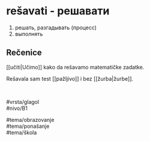 # rešavati - решавати

1. решать, разгадывать (процесс)
2. выполнять

## Rečenice

[[učiti|Učimo]] kako da rešavamo matematičke zadatke.

Rešavala sam test [[pažljivo]] i bez [[žurba|žurbe]].

<br>

#vrsta/glagol  
#nivo/B1  

#tema/obrazovanje  
#tema/ponašanje  
#tema/škola  
